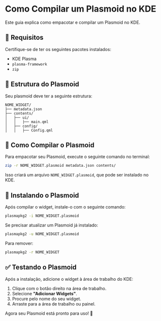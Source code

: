 # Como Compilar um Plasmoid no KDE

Este guia explica como empacotar e compilar um Plasmoid no KDE.

## 📌 Requisitos
Certifique-se de ter os seguintes pacotes instalados:
- KDE Plasma
- `plasma-framework`
- `zip`

## 📂 Estrutura do Plasmoid
Seu plasmoid deve ter a seguinte estrutura:
```
NOME_WIDGET/
├── metadata.json
├── contents/
│   ├── ui/
│   │   ├── main.qml
│   ├── config/
│   │   ├── Config.qml
```

## 🚀 Como Compilar o Plasmoid
Para empacotar seu Plasmoid, execute o seguinte comando no terminal:
```sh
zip -r NOME_WIDGET.plasmoid metadata.json contents/
```
Isso criará um arquivo `NOME_WIDGET.plasmoid`, que pode ser instalado no KDE.

## 🔧 Instalando o Plasmoid
Após compilar o widget, instale-o com o seguinte comando:
```sh
plasmapkg2 -i NOME_WIDGET.plasmoid
```
Se precisar atualizar um Plasmoid já instalado:
```sh
plasmapkg2 -u NOME_WIDGET.plasmoid
```
Para remover:
```sh
plasmapkg2 -r NOME_WIDGET
```

## ✅ Testando o Plasmoid
Após a instalação, adicione o widget à área de trabalho do KDE:
1. Clique com o botão direito na área de trabalho.
2. Selecione **"Adicionar Widgets"**.
3. Procure pelo nome do seu widget.
4. Arraste para a área de trabalho ou painel.

Agora seu Plasmoid está pronto para uso! 🎉

